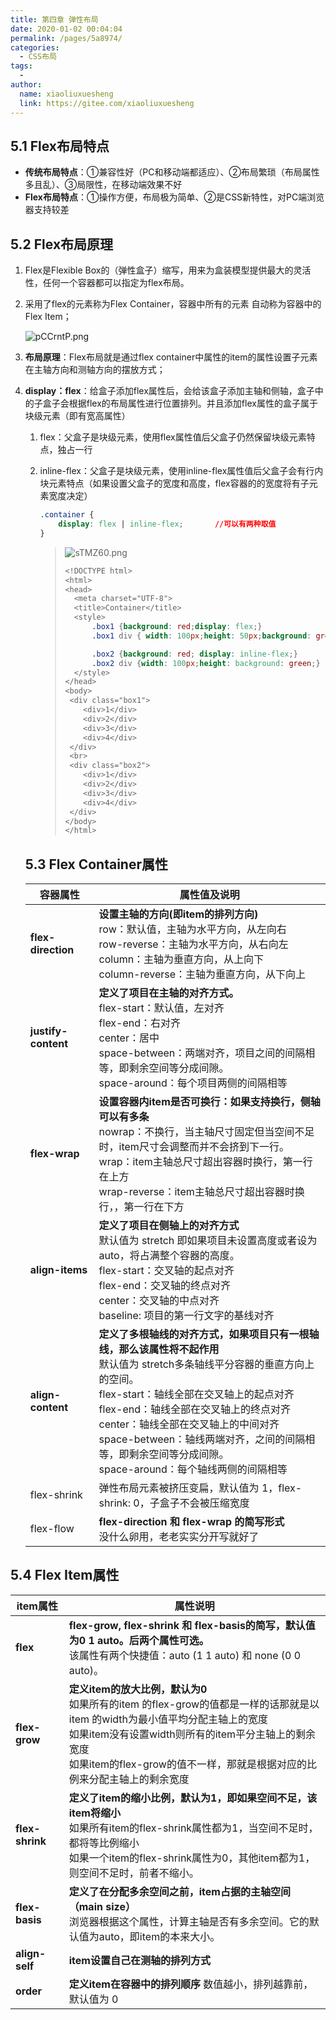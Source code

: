 ```yaml
---
title: 第四章 弹性布局
date: 2020-01-02 00:04:04
permalink: /pages/5a8974/
categories:
  - CSS布局
tags:
  - 
author: 
  name: xiaoliuxuesheng
  link: https://gitee.com/xiaoliuxuesheng
---
```


## 5.1 Flex布局特点

- **传统布局特点**：①兼容性好（PC和移动端都适应）、②布局繁琐（布局属性多且乱）、③局限性，在移动端效果不好
- **Flex布局特点**：①操作方便，布局极为简单、②是CSS新特性，对PC端浏览器支持较差

## 5.2 Flex布局原理

1. Flex是Flexible Box的（弹性盒子）缩写，用来为盒装模型提供最大的灵活性，任何一个容器都可以指定为flex布局。

2. 采用了flex的元素称为Flex Container，容器中所有的元素 自动称为容器中的Flex Item；

   <img src="https://s1.ax1x.com/2023/06/05/pCCrntP.png" alt="pCCrntP.png" border="0" />

3. **布局原理**：Flex布局就是通过flex container中属性的item的属性设置子元素在主轴方向和测轴方向的摆放方式；

4. **display：flex**：给盒子添加flex属性后，会给该盒子添加主轴和侧轴，盒子中的子盒子会根据flex的布局属性进行位置排列。并且添加flex属性的盒子属于块级元素（即有宽高属性）

   1. flex：父盒子是块级元素，使用flex属性值后父盒子仍然保留块级元素特点，独占一行

   2. inline-flex：父盒子是块级元素，使用inline-flex属性值后父盒子会有行内块元素特点（如果设置父盒子的宽度和高度，flex容器的的宽度将有子元素宽度决定）

      ```css
      .container {
          display: flex | inline-flex;       //可以有两种取值
      }
      ```

      > <img src="https://s3.ax1x.com/2021/01/23/sTMZ60.png" alt="sTMZ60.png" border="0" />
      >
      > ```css
      > <!DOCTYPE html>
      > <html>
      > <head>
      >   <meta charset="UTF-8">
      >   <title>Container</title>
      >   <style>
      >       .box1 {background: red;display: flex;}
      >       .box1 div { width: 100px;height: 50px;background: green;}
      > 
      >       .box2 {background: red; display: inline-flex;}
      >       .box2 div {width: 100px;height: background: green;}
      >   </style>
      > </head>
      > <body>
      >  <div class="box1">
      >     <div>1</div>
      >     <div>2</div>
      >     <div>3</div>
      >     <div>4</div>
      >  </div>
      >  <br>
      >  <div class="box2">
      >     <div>1</div>
      >     <div>2</div>
      >     <div>3</div>
      >     <div>4</div>
      >  </div>
      > </body>
      > </html>
      > ```

   ## 5.3 Flex Container属性

   | 容器属性            | 属性值及说明                                                 |
   | ------------------- | ------------------------------------------------------------ |
   | **flex-direction**  | **设置主轴的方向(即item的排列方向)**<br />row：默认值，主轴为水平方向，从左向右<br />row-reverse：主轴为水平方向，从右向左<br />column：主轴为垂直方向，从上向下<br />column-reverse：主轴为垂直方向，从下向上 |
   | **justify-content** | **定义了项目在主轴的对齐方式。**<br />flex-start：默认值，左对齐<br />flex-end：右对齐<br />center：居中<br />space-between：两端对齐，项目之间的间隔相等，即剩余空间等分成间隙。<br />space-around：每个项目两侧的间隔相等 |
   | **flex-wrap**       | **设置容器内item是否可换行：如果支持换行，侧轴可以有多条**<br />nowrap：不换行，当主轴尺寸固定但当空间不足时，item尺寸会调整而并不会挤到下一行。<br/>wrap：item主轴总尺寸超出容器时换行，第一行在上方<br />wrap-reverse：item主轴总尺寸超出容器时换行，，第一行在下方 |
   | **align-items**     | **定义了项目在侧轴上的对齐方式**<br />默认值为 stretch 即如果项目未设置高度或者设为 auto，将占满整个容器的高度。<br />flex-start：交叉轴的起点对齐<br />flex-end：交叉轴的终点对齐<br />center：交叉轴的中点对齐<br />baseline: 项目的第一行文字的基线对齐 |
   | **align-content**   | **定义了多根轴线的对齐方式，如果项目只有一根轴线，那么该属性将不起作用**<br />默认值为 stretch多条轴线平分容器的垂直方向上的空间。<br />flex-start：轴线全部在交叉轴上的起点对齐<br />flex-end：轴线全部在交叉轴上的终点对齐<br />center：轴线全部在交叉轴上的中间对齐<br />space-between：轴线两端对齐，之间的间隔相等，即剩余空间等分成间隙。<br />space-around：每个轴线两侧的间隔相等 |
   | flex-shrink         | 弹性布局元素被挤压变扁，默认值为 1，flex-shrink: 0，子盒子不会被压缩宽度 |
   | flex-flow           | **flex-direction 和 flex-wrap 的简写形式**<br />没什么卵用，老老实实分开写就好了 |

## 5.4 Flex Item属性

| item属性        | 属性说明                                                     |
| --------------- | ------------------------------------------------------------ |
| **flex**        | **flex-grow, flex-shrink 和 flex-basis的简写，默认值为0 1 auto。后两个属性可选。** <br />该属性有两个快捷值：auto (1 1 auto) 和 none (0 0 auto)。 |
| **flex-grow**   | **定义item的放大比例，默认为0** <br />如果所有的item 的flex-grow的值都是一样的话那就是以item 的width为最小值平均分配主轴上的宽度 <br />如果item没有设置width则所有的item平分主轴上的剩余宽度 <br />如果item的flex-grow的值不一样，那就是根据对应的比例来分配主轴上的剩余宽度 |
| **flex-shrink** | **定义了item的缩小比例，默认为1，即如果空间不足，该item将缩小** <br />如果所有item的flex-shrink属性都为1，当空间不足时，都将等比例缩小 <br />如果一个item的flex-shrink属性为0，其他item都为1，则空间不足时，前者不缩小。 |
| **flex-basis**  | **定义了在分配多余空间之前，item占据的主轴空间（main size）** <br />浏览器根据这个属性，计算主轴是否有多余空间。它的默认值为auto，即item的本来大小。 |
| **align-self**  | **item设置自己在测轴的排列方式**                             |
| **order**       | **定义item在容器中的排列顺序** 数值越小，排列越靠前，默认值为 0 |
